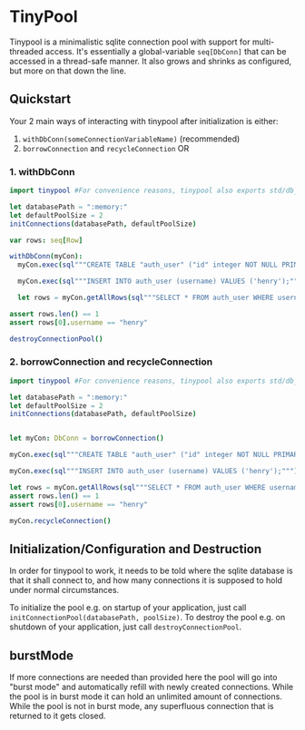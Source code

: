 # TinyPool

Tinypool is a minimalistic sqlite connection pool with support for multi-threaded access.
It's essentially a global-variable `seq[DbConn]` that can be accessed in a thread-safe manner.
It also grows and shrinks as configured, but more on that down the line.

## Quickstart

Your 2 main ways of interacting with tinypool after initialization is either:

1. `withDbConn(someConnectionVariableName)` (recommended)
2. `borrowConnection` and `recycleConnection` OR

### 1. withDbConn

```nim
import tinypool #For convenience reasons, tinypool also exports std/db_sqlite since you'll need that either way

let databasePath = ":memory:"
let defaultPoolSize = 2
initConnections(databasePath, defaultPoolSize)

var rows: seq[Row]

withDbConn(myCon):
  myCon.exec(sql"""CREATE TABLE "auth_user" ("id" integer NOT NULL PRIMARY KEY AUTOINCREMENT, "username" varchar(150) NOT NULL UNIQUE);""")

  myCon.exec(sql"""INSERT INTO auth_user (username) VALUES ('henry');""")

  let rows = myCon.getAllRows(sql"""SELECT * FROM auth_user WHERE username LIKE 'Henry';""")

assert rows.len() == 1
assert rows[0].username == "henry"

destroyConnectionPool()
```

### 2. borrowConnection and recycleConnection

```nim
import tinypool #For convenience reasons, tinypool also exports std/db_sqlite since you'll need that either way

let databasePath = ":memory:"
let defaultPoolSize = 2
initConnections(databasePath, defaultPoolSize)


let myCon: DbConn = borrowConnection()

myCon.exec(sql"""CREATE TABLE "auth_user" ("id" integer NOT NULL PRIMARY KEY AUTOINCREMENT, "username" varchar(150) NOT NULL UNIQUE);""")

myCon.exec(sql"""INSERT INTO auth_user (username) VALUES ('henry');""")

let rows = myCon.getAllRows(sql"""SELECT * FROM auth_user WHERE username LIKE 'Henry';""")
assert rows.len() == 1
assert rows[0].username == "henry"

myCon.recycleConnection()
```

## Initialization/Configuration and Destruction

In order for tinypool to work, it needs to be told where the sqlite database is that it shall connect to, and how many connections it is supposed to hold under normal circumstances.

To initialize the pool e.g. on startup of your application, just call `initConnectionPool(databasePath, poolSize)`.
To destroy the pool e.g. on shutdown of your application, just call `destroyConnectionPool`.

## burstMode

If more connections are needed than provided here the pool will go into "burst mode" and automatically refill with newly created connections.
While the pool is in burst mode it can hold an unlimited amount of connections.
While the pool is not in burst mode, any superfluous connection that is returned to it gets closed.
